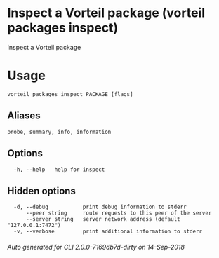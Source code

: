 # Inspect a Vorteil package (vorteil packages inspect)

Inspect a Vorteil package

# Usage

```
vorteil packages inspect PACKAGE [flags]
```

## Aliases

```
probe, summary, info, information
```

## Options

```
  -h, --help   help for inspect
```

## Hidden options

```
  -d, --debug           print debug information to stderr
      --peer string     route requests to this peer of the server
      --server string   server network address (default "127.0.0.1:7472")
  -v, --verbose         print additional information to stderr
```


###### Auto generated for CLI 2.0.0-7169db7d-dirty on 14-Sep-2018
